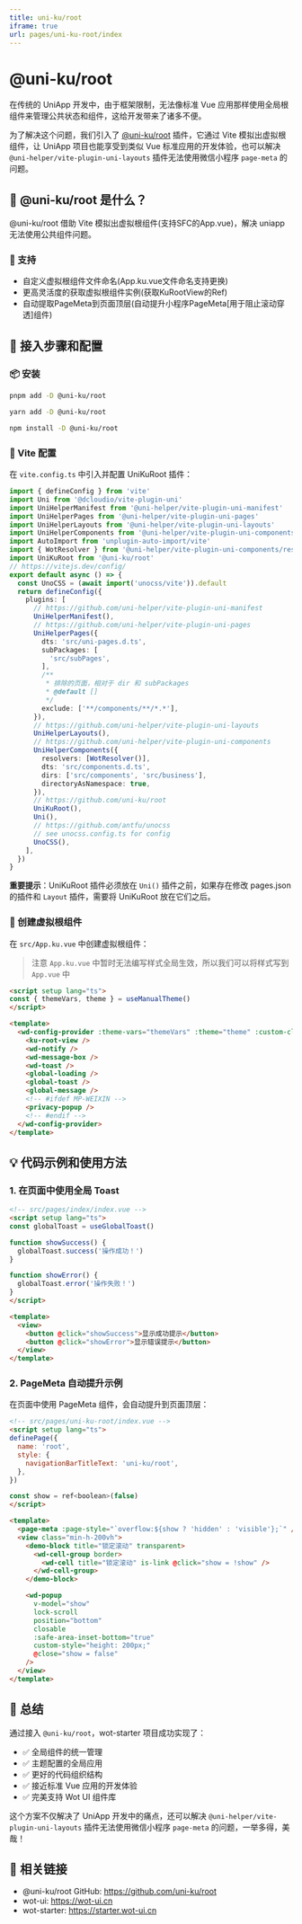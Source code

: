 ```yaml
---
title: uni-ku/root
iframe: true
url: pages/uni-ku-root/index
---
```

# @uni-ku/root

在传统的 UniApp 开发中，由于框架限制，无法像标准 Vue 应用那样使用全局根组件来管理公共状态和组件，这给开发带来了诸多不便。

为了解决这个问题，我们引入了 [@uni-ku/root](https://github.com/uni-ku/root) 插件，它通过 Vite 模拟出虚拟根组件，让 UniApp 项目也能享受到类似 Vue 标准应用的开发体验，也可以解决 `@uni-helper/vite-plugin-uni-layouts` 插件无法使用微信小程序 `page-meta` 的问题。

## 🎯 @uni-ku/root 是什么？

@uni-ku/root 借助 Vite 模拟出虚拟根组件(支持SFC的App.vue)，解决 uniapp 无法使用公共组件问题。

### 🎏 支持

- 自定义虚拟根组件文件命名(App.ku.vue文件命名支持更换)
- 更高灵活度的获取虚拟根组件实例(获取KuRootView的Ref)
- 自动提取PageMeta到页面顶层(自动提升小程序PageMeta[用于阻止滚动穿透]组件)

## 🚀 接入步骤和配置

### 📦 安装

```bash
pnpm add -D @uni-ku/root

yarn add -D @uni-ku/root

npm install -D @uni-ku/root
```

### 🚀 Vite 配置

在 `vite.config.ts` 中引入并配置 UniKuRoot 插件：

```typescript
import { defineConfig } from 'vite'
import Uni from '@dcloudio/vite-plugin-uni'
import UniHelperManifest from '@uni-helper/vite-plugin-uni-manifest'
import UniHelperPages from '@uni-helper/vite-plugin-uni-pages'
import UniHelperLayouts from '@uni-helper/vite-plugin-uni-layouts'
import UniHelperComponents from '@uni-helper/vite-plugin-uni-components'
import AutoImport from 'unplugin-auto-import/vite'
import { WotResolver } from '@uni-helper/vite-plugin-uni-components/resolvers'
import UniKuRoot from '@uni-ku/root'
// https://vitejs.dev/config/
export default async () => {
  const UnoCSS = (await import('unocss/vite')).default
  return defineConfig({
    plugins: [
      // https://github.com/uni-helper/vite-plugin-uni-manifest
      UniHelperManifest(),
      // https://github.com/uni-helper/vite-plugin-uni-pages
      UniHelperPages({
        dts: 'src/uni-pages.d.ts',
        subPackages: [
          'src/subPages',
        ],
        /**
         * 排除的页面，相对于 dir 和 subPackages
         * @default []
         */
        exclude: ['**/components/**/*.*'],
      }),
      // https://github.com/uni-helper/vite-plugin-uni-layouts
      UniHelperLayouts(),
      // https://github.com/uni-helper/vite-plugin-uni-components
      UniHelperComponents({
        resolvers: [WotResolver()],
        dts: 'src/components.d.ts',
        dirs: ['src/components', 'src/business'],
        directoryAsNamespace: true,
      }),
      // https://github.com/uni-ku/root
      UniKuRoot(),
      Uni(),
      // https://github.com/antfu/unocss
      // see unocss.config.ts for config
      UnoCSS(),
    ],
  })
}

```

**重要提示**：UniKuRoot 插件必须放在 `Uni()` 插件之前，如果存在修改 pages.json 的插件和 `Layout` 插件，需要将 UniKuRoot 放在它们之后。

### 🎉 创建虚拟根组件

在 `src/App.ku.vue` 中创建虚拟根组件：
> 注意 `App.ku.vue` 中暂时无法编写样式全局生效，所以我们可以将样式写到 `App.vue` 中

```html
<script setup lang="ts">
const { themeVars, theme } = useManualTheme()
</script>

<template>
  <wd-config-provider :theme-vars="themeVars" :theme="theme" :custom-class="`page-wraper ${theme}`">
    <ku-root-view />
    <wd-notify />
    <wd-message-box />
    <wd-toast />
    <global-loading />
    <global-toast />
    <global-message />
    <!-- #ifdef MP-WEIXIN -->
    <privacy-popup />
    <!-- #endif -->
  </wd-config-provider>
</template>
```

## 💡 代码示例和使用方法

### 1. 在页面中使用全局 Toast

```html
<!-- src/pages/index/index.vue -->
<script setup lang="ts">
const globalToast = useGlobalToast()

function showSuccess() {
  globalToast.success('操作成功！')
}

function showError() {
  globalToast.error('操作失败！')
}
</script>

<template>
  <view>
    <button @click="showSuccess">显示成功提示</button>
    <button @click="showError">显示错误提示</button>
  </view>
</template>
```

### 2. PageMeta 自动提升示例

在页面中使用 PageMeta 组件，会自动提升到页面顶层：

```html
<!-- src/pages/uni-ku-root/index.vue -->
<script setup lang="ts">
definePage({
  name: 'root',
  style: {
    navigationBarTitleText: 'uni-ku/root',
  },
})

const show = ref<boolean>(false)
</script>

<template>
  <page-meta :page-style="`overflow:${show ? 'hidden' : 'visible'};`" />
  <view class="min-h-200vh">
    <demo-block title="锁定滚动" transparent>
      <wd-cell-group border>
        <wd-cell title="锁定滚动" is-link @click="show = !show" />
      </wd-cell-group>
    </demo-block>

    <wd-popup
      v-model="show"
      lock-scroll
      position="bottom"
      closable
      :safe-area-inset-bottom="true"
      custom-style="height: 200px;"
      @close="show = false"
    />
  </view>
</template>

```


## 🎉 总结

通过接入 `@uni-ku/root`，wot-starter 项目成功实现了：

- ✅ 全局组件的统一管理
- ✅ 主题配置的全局应用
- ✅ 更好的代码组织结构
- ✅ 接近标准 Vue 应用的开发体验
- ✅ 完美支持 Wot UI 组件库

这个方案不仅解决了 UniApp 开发中的痛点，还可以解决 `@uni-helper/vite-plugin-uni-layouts` 插件无法使用微信小程序 `page-meta` 的问题，一举多得，美哉！

## 🔗 相关链接

- @uni-ku/root GitHub: https://github.com/uni-ku/root
- wot-ui: https://wot-ui.cn
- wot-starter: https://starter.wot-ui.cn
